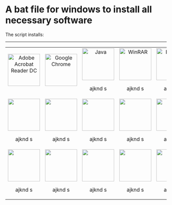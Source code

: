 A bat file for windows to install all necessary software
========================================================

The script installs:  

-----------------------

<table>
    <tr>
        <td style="width: 33.33%; text-align: center;">
            <img src="https://github.com/Starkj13/Chocolatey/assets/87191869/c83d8cee-3697-41a5-bb95-e06f7f04d08f" alt="Adobe Acrobat Reader DC" style="width: 100px; height: auto;">
            <p style="text-align:center;"></p>
        </td>
        <td style="width: 33.33%; text-align: center;">
            <img src="https://github.com/Starkj13/Chocolatey/assets/87191869/837e037e-4c1a-4a0b-aa81-409d34266d85" alt="Google Chrome" style="width: 100px; height: auto;">
            <p style="text-align:center;"></p>
        </td>
        <td style="width: 33.33%; text-align: center;">
            <img src="https://github.com/Starkj13/Chocolatey/assets/87191869/d67c10bc-56b3-4ad9-9f7d-551d16272244" alt="Java" style="width: 100px; height: auto;">
            <p class="text-align">ajknd s</p>
        </td>
        <td style="width: 33.33%; text-align: center;">
            <img src="https://github.com/Starkj13/Chocolatey/assets/87191869/7957083f-b7f4-4eb8-bf8c-189c9344c64f" alt="WinRAR" style="width: 100px; height: auto;">
            <p class="text-align">ajknd s</p>
        </td>
        <td style="width: 33.33%; text-align: center;">
            <img src="https://github.com/Starkj13/Chocolatey/assets/87191869/36df709f-7d10-440c-8994-26aa12f48051" alt="Discord" style="width: 100px; height: auto;">
            <p class="text-align">ajknd s</p>
        </td>
        <td style="width: 33.33%; text-align: center;">
            <img src="https://github.com/Starkj13/Chocolatey/assets/87191869/5ab7e907-bb89-48b7-9cdb-a5455ba8f073" alt="VLC media player" style="width: 100px; height: auto;">
            <p class="text-align">ajknd s</p>
        </td>
    </tr>
    <tr>
        <td style="width: 33.33%; text-align: center;">
            <img src="https://github.com/Starkj13/Chocolatey/assets/87191869/ce06303e-5d85-465c-9877-459c0f5507df" alt="" style="width: 100px; height: auto;">
            <p class="text-align">ajknd s</p>
        </td>
        <td style="width: 33.33%; text-align: center;">
            <img src="https://github.com/Starkj13/Chocolatey/assets/87191869/2ba195b5-e298-4d75-90ab-c4a20bff9061" alt="" style="width: 100px; height: auto;">
            <p class="text-align">ajknd s</p>
        </td>
        <td style="width: 33.33%; text-align: center;">
            <img src="https://github.com/Starkj13/Chocolatey/assets/87191869/7c5d1534-70b0-4e82-9ef8-76be5c0e5249" alt="" style="width: 100px; height: auto;">
            <p class="text-align">ajknd s</p>
        </td>
        <td style="width: 33.33%; text-align: center;">
            <img src="https://github.com/Starkj13/Chocolatey/assets/87191869/aac5775b-8bc6-42ea-8563-91a6d304b063" alt="" style="width: 100px; height: auto;">
            <p class="text-align">ajknd s</p>
        </td>
        <td style="width: 33.33%; text-align: center;">
            <img src="https://github.com/Starkj13/Chocolatey/assets/87191869/ba5ce27d-1b70-4342-8164-f08978fbd3c2" alt="" style="width: 100px; height: auto;">
            <p class="text-align">ajknd s</p>
        </td>
        <td style="width: 33.33%; text-align: center;">
            <img src="https://github.com/Starkj13/Chocolatey/assets/87191869/c4b7ec72-f68d-430c-8f15-b68d588e8164" alt="" style="width: 100px; height: auto;">
            <p class="text-align">ajknd s</p>
        </td>
    </tr>
    <tr>
        <td style="width: 33.33%; text-align: center;">
            <img src="https://github.com/Starkj13/Chocolatey/assets/87191869/fefe76bc-54eb-4814-9856-71a1a85c437e" alt="" style="width: 100px; height: auto;">
            <p class="text-align">ajknd s</p>
        </td>
        <td style="width: 33.33%; text-align: center;">
            <img src="https://github.com/Starkj13/Chocolatey/assets/87191869/76e1c739-2387-4499-992f-1c059c9c2be0" alt="" style="width: 100px; height: auto;">
            <p class="text-align">ajknd s</p>
        </td>
        <td style="width: 33.33%; text-align: center;">
            <img src="https://github.com/Starkj13/Chocolatey/assets/87191869/84c5318b-91d9-4a14-982d-270201577e58" alt="" style="width: 100px; height: auto;">
            <p class="text-align">ajknd s</p>
        </td>
               <td style="width: 33.33%; text-align: center;">
            <img src="https://github.com/Starkj13/Chocolatey/assets/87191869/1dc03767-903d-49ee-b08d-024e5bbaa401" alt="" style="width: 100px; height: auto;">
            <p class="text-align">ajknd s</p>
        </td>
        <td style="width: 33.33%; text-align: center;">
            <img src="https://github.com/Starkj13/Chocolatey/assets/87191869/982a7ca9-4c00-4f89-bc3c-ccdd389cd818" alt="" style="width: 100px; height: auto;">
            <p class="text-align">ajknd s</p>
        </td>
        <td style="width: 33.33%; text-align: center;">
            <img src="https://github.com/Starkj13/Chocolatey/assets/87191869/ef9e7186-3e63-4191-92bc-2ab677d65cec" alt="" style="width: 100px; height: auto;">
            <p class="text-align">ajknd s</p>
        </td>
    </tr>
</table>
